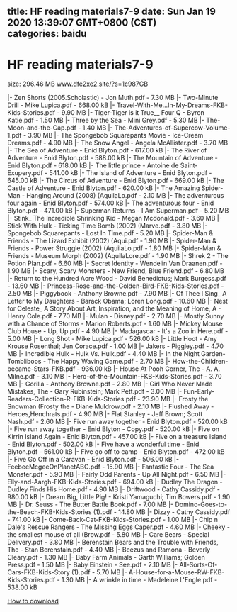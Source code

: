 
title: HF reading materials7-9
date: Sun Jan 19 2020 13:39:07 GMT+0800 (CST)    
categories: baidu
---

# HF reading materials7-9
size: 296.46 MB
 www.dfe2xe2.site/?s=1c987GB
 
|- Zen Shorts (2005.Scholastic) - Jon Muth.pdf - 7.30 MB
|- Two-Minute Drill - Mike Lupica.pdf - 668.00 kB
|- Travel-With-Me...In-My-Dreams-FKB-Kids-Stories.pdf - 9.90 MB
|- Tiger-Tiger is it True__ Four Q - Byron Katie.pdf - 1.50 MB
|- Three by the Sea - Mini Grey.pdf - 5.30 MB
|- The-Moon-and-the-Cap.pdf - 1.40 MB
|- The-Adventures-of-Supercow-Volume-1.pdf - 3.90 MB
|- The Spongebob Squarepants Movie - Ice-Cream Dreams.pdf - 4.90 MB
|- The Snow Angel - Angela McAllister.pdf - 3.70 MB
|- The Sea of Adventure - Enid Blyton.pdf - 617.00 kB
|- The River of Adventure - Enid Blyton.pdf - 588.00 kB
|- The Mountain of Adventure - Enid Blyton.pdf - 618.00 kB
|- The little prince - Antoine de Saint-Exupery.pdf - 541.00 kB
|- The Island of Adventure - Enid Blyton.pdf - 645.00 kB
|- The Circus of Adventure - Enid Blyton.pdf - 669.00 kB
|- The Castle of Adventure - Enid Blyton.pdf - 620.00 kB
|- The Amazing Spider-Man - Hanging Around (2008) (AquilaLo.pdf - 2.10 MB
|- The adventurous four again - Enid Blyton.pdf - 574.00 kB
|- The adventurous four - Enid Blyton.pdf - 471.00 kB
|- Superman Returns - I Am Superman.pdf - 5.20 MB
|- Stink_ The Incredible Shrinking Kid - Megan Mcdonald.pdf - 3.60 MB
|- Stick With Hulk - Ticking Time Bomb (2002) (Marve.pdf - 3.80 MB
|- Spongebob Squarepants - Lost In Time.pdf - 5.20 MB
|- Spider-Man & Friends - The Lizard Exhibit (2002) (Aqui.pdf - 1.90 MB
|- Spider-Man & Friends - Power Struggle (2002) (AquilaLo.pdf - 1.80 MB
|- Spider-Man & Friends - Museum Morph (2002) (AquilaLore.pdf - 1.90 MB
|- Shrek 2 - The Potion Plan.pdf - 6.60 MB
|- Secret Identity - Wendelin Van Draanen.pdf - 1.90 MB
|- Scary, Scary Monsters - New Friend, Blue Friend.pdf - 6.80 MB
|- Return to the Hundred Acre Wood - David Benedictus; Mark Burgess.pdf - 13.60 MB
|- Princess-Rose-and-the-Golden-Bird-FKB-Kids-Stories.pdf - 2.50 MB
|- Piggybook - Anthony Browne.pdf - 7.90 MB
|- Of Thee I Sing_ A Letter to My Daughters - Barack Obama; Loren Long.pdf - 10.60 MB
|- Nest for Celeste_ A Story About Art, Inspiration, and the Meaning of Home, A - Henry Cole.pdf - 7.70 MB
|- Mulan - Disney.pdf - 2.70 MB
|- Mostly Sunny with a Chance of Storms - Marion Roberts.pdf - 1.60 MB
|- Mickey Mouse Club House - Up, Up.pdf - 4.90 MB
|- Madagascar - It's a Zoo in Here.pdf - 5.00 MB
|- Long Shot - Mike Lupica.pdf - 526.00 kB
|- Little Hoot - Amy Krouse Rosenthal; Jen Corace.pdf - 1.00 MB
|- Jakers - Piggley.pdf - 4.70 MB
|- Incredible Hulk - Hulk Vs. Hulk.pdf - 4.40 MB
|- In the Night Garden-Tombliboos - The Happy Waving Game.pdf - 2.70 MB
|- How-the-Children-became-Stars-FKB.pdf - 936.00 kB
|- House At Pooh Corner, The - A. A. Milne.pdf - 3.10 MB
|- Hero-of-the-Mountain-FKB-Kids-Stories.pdf - 3.70 MB
|- Gorilla - Anthony Browne.pdf - 2.80 MB
|- Girl Who Never Made Mistakes, The - Gary Rubinstein; Mark Pett.pdf - 3.00 MB
|- Fun-Early-Readers-Collection-R-FKB-Kids-Stories.pdf - 23.90 MB
|- Frosty the Snowman (Frosty the - Diane Muldrow.pdf - 2.10 MB
|- Flushed Away - Heroes,Henchrats.pdf - 4.90 MB
|- Flat Stanley - Jeff Brown; Scott Nash.pdf - 2.60 MB
|- Five run away together - Enid Blyton.pdf - 520.00 kB
|- Five run away together - Enid Blyton - Copy.pdf - 520.00 kB
|- Five on Kirrin Island Again - Enid Blyton.pdf - 457.00 kB
|- Five on a treasure island - Enid Blyton.pdf - 502.00 kB
|- Five have a wonderful time - Enid Blyton.pdf - 561.00 kB
|- Five go off to camp - Enid Blyton.pdf - 472.00 kB
|- Five Go Off in a Caravan - Enid Blyton.pdf - 506.00 kB
|- FeebeeMcgeeOnPlanetABC.pdf - 15.90 MB
|- Fantastic Four - The Sea Monster.pdf - 5.90 MB
|- Fairly Odd Parents - Up All Night.pdf - 6.50 MB
|- Elly-and-Aargh-FKB-Kids-Stories.pdf - 694.00 kB
|- Dudley The Dragon - Dudley Finds His Home.pdf - 4.90 MB
|- Driftwood - Cathy Cassidy.pdf - 980.00 kB
|- Dream Big, Little Pig! - Kristi Yamaguchi; Tim Bowers.pdf - 1.90 MB
|- Dr. Seuss - The Butter Battle Book.pdf - 7.00 MB
|- Domino-Goes-to-the-Beach-FKB-Kids-Stories (1).pdf - 14.80 MB
|- Dizzy - Cathy Cassidy.pdf - 741.00 kB
|- Come-Back-Cat-FKB-Kids-Stories.pdf - 1.00 MB
|- Chip n Dale's Rescue Rangers - The Missing Eggs Caper.pdf - 4.60 MB
|- Cheeky - the smallest mouse of all (Brow.pdf - 5.80 MB
|- Care Bears - Special Delivery.pdf - 3.80 MB
|- Berenstain Bears and the Trouble with Friends, The - Stan Berenstain.pdf - 4.40 MB
|- Beezus and Ramona - Beverly Cleary.pdf - 1.30 MB
|- Baby Farm Animals - Garth Williams; Golden Press.pdf - 1.50 MB
|- Baby Einstein - See.pdf - 2.10 MB
|- All-Sorts-Of-Cars-FKB-Kids-Story (1).pdf - 5.70 MB
|- A-House-for-a-Mouse-RW-FKB-Kids-Stories.pdf - 1.30 MB
|- A wrinkle in time - Madeleine L'Engle.pdf - 538.00 kB

[How to download](https://bpcam.bemobtrk.com/go/2ceec3aa-1ca2-46d6-b9ff-aaa5c184517c?jno=2437)